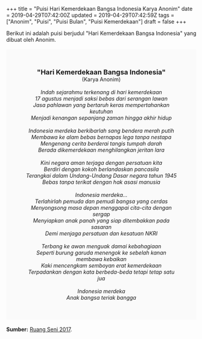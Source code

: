 +++
title = "Puisi Hari Kemerdekaan Bangsa Indonesia Karya Anonim"
date = 2019-04-29T07:42:00Z
updated = 2019-04-29T07:42:59Z
tags = ["Anonim", "Puisi", "Puisi Bulan", "Puisi Kemerdekaan"]
draft = false
+++

<div dir="ltr" style="text-align: left;" trbidi="on"><div dir="ltr" style="text-align: left;" trbidi="on"><div dir="ltr" style="text-align: left;" trbidi="on"><div style="text-align: justify;">Berikut ini adalah puisi berjudul "Hari Kemerdekaan Bangsa Indonesia" yang dibuat oleh Anonim.</div><br /><div style="background: #FAFAFA; font-size: 14px; height: auto; margin: 0 auto; padding: 50px; text-align: center; width: auto;"><span style="font-size: 18px;"><b>"Hari Kemerdekaan Bangsa Indonesia"</b></span><br />(Karya Anonim)<br /><br /><i>Indah sejarahmu terkenang di hari kemerdekaan<br />17 agustus menjadi saksi bebas dari serangan lawan<br />Jasa pahlawan yang bertaruh keras mempertahankan keutuhan<br />Menjadi kenangan sepanjang zaman hingga akhir hidup<br /><br />Indonesia merdeka berkibarlah sang bendera merah putih<br />Membawa ke alam bebas bernapas lega tanpa nestapa<br />Mengenang cerita berderai tangis tumpah darah<br />Berada dikemerdekaan menghilangkan jeritan lara<br /><br />Kini negara aman terjaga dengan persatuan kita<br />Berdiri dengan kokoh berlandaskan pancasila<br />Terangkai dalam Undang-Undang Dasar negara tahun 1945<br />Bebas tanpa terikat dengan hak asasi manusia<br /><br />Indonesia merdeka...<br />Terlahirlah pemuda dan pemudi bangsa yang cerdas<br />Menyongsong masa depan menggapai cita-cita dengan sergap<br />Menyiapkan anak panah yang siap ditembakkan pada sasaran<br />Demi menjaga persatuan dan kesatuan NKRI<br /><br />Terbang ke awan menguak damai kebahagiaan<br />Seperti burung garuda menengok ke sebelah kanan membawa kebaikan<br />Kaki mencengkam semboyan erat kemerdekaan<br />Terpadankan dengan kata berbeda-beda tetapi tetap satu jua<br /><br />Indonesia merdeka<br />Anak bangsa teriak bangga</i> </div></div></div><br /><div style="text-align: justify;"><b>Sumber:</b> <a href="https://ruangseni.com/5-contoh-puisi-17-agustus-hari-kemerdekaan/" target="_blank">Ruang Seni 2017</a>.</div></div>
